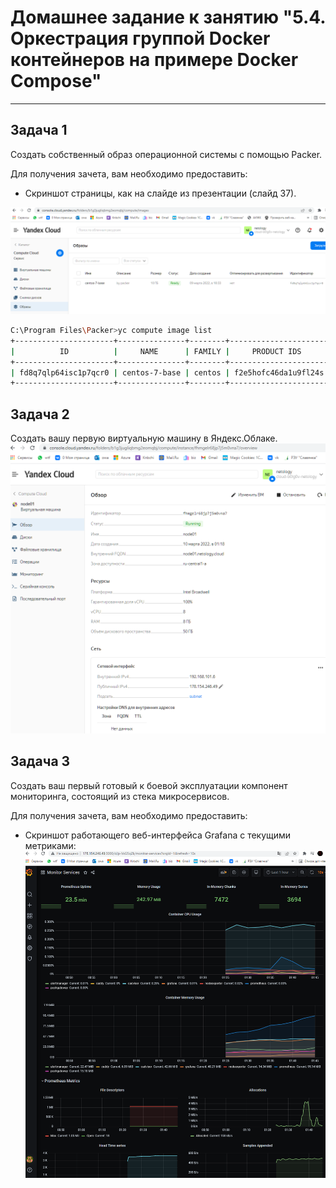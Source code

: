 # Домашнее задание к занятию "5.4. Оркестрация группой Docker контейнеров на примере Docker Compose"

---

## Задача 1

Создать собственный образ операционной системы с помощью Packer.

Для получения зачета, вам необходимо предоставить:
- Скриншот страницы, как на слайде из презентации (слайд 37).

![img.png](img.png)

```bash
C:\Program Files\Packer>yc compute image list
+----------------------+---------------+--------+----------------------+--------+
|          ID          |     NAME      | FAMILY |     PRODUCT IDS      | STATUS |
+----------------------+---------------+--------+----------------------+--------+
| fd8q7qlp64isc1p7qcr0 | centos-7-base | centos | f2e5hofc46da1u9fl24s | READY  |
+----------------------+---------------+--------+----------------------+--------+
```


## Задача 2

Создать вашу первую виртуальную машину в Яндекс.Облаке.
![img_1.png](img_1.png)


## Задача 3

Создать ваш первый готовый к боевой эксплуатации компонент мониторинга, состоящий из стека микросервисов.

Для получения зачета, вам необходимо предоставить:
- Скриншот работающего веб-интерфейса Grafana с текущими метриками:
![img_2.png](img_2.png)




